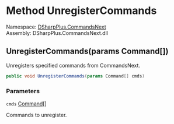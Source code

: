 # Method UnregisterCommands

Namespace: [DSharpPlus.CommandsNext](DSharpPlus.CommandsNext.md)  
Assembly: DSharpPlus.CommandsNext.dll

## <a id="DSharpPlus_CommandsNext_CommandsNextExtension_UnregisterCommands_DSharpPlus_CommandsNext_Command___"></a>UnregisterCommands\(params Command\[\]\)

Unregisters specified commands from CommandsNext.

```csharp
public void UnregisterCommands(params Command[] cmds)
```

### Parameters

`cmds` [Command](DSharpPlus.CommandsNext.Command.md)\[\]

Commands to unregister.

